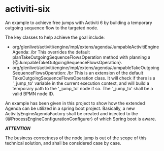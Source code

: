 # activiti-six
An example to achieve free jumps with Activiti 6 by building a temporary outgoing sequence flow to the targeted node.

The key classes to help achieve the goal include:
* org/glenlivet/activiti/engine/impl/extens/agenda/JumpableActivitiEngineAgenda:
/br This overrides the default planTakeOutgoingSequenceFlowsOperation method with planning a {@JumpableTakeOutgoingSequenceFlowsOperation}.
* org/glenlivet/activiti/engine/impl/extens/agenda/JumpableTakeOutgoingSequenceFlowsOperation:
/br This is an extension of the default TakeOutgoingSequenceFlowsOperation class. It will check if there is a '_jump_to' variable in the current execution context, and will build a temporary path to the '_jump_to' node if so. The '_jump_to' shall be a valid BPMN node ID. 
    
An example has been given in this project to show how the extended Agenda can be utilized in a spring boot project.
Basically, a new ActivityEngineAgendaFactory shall be created and injected to the {@ProcessEngineConfigurationConfigurer} of which Spring boot is aware. 

_**ATTENTION**_

The business correctness of the node jump is out of the scope of this technical solution, and shall be considered case by case.
